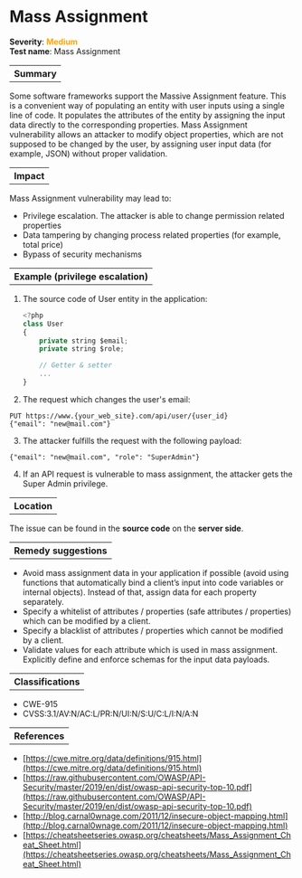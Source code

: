 # Mass Assignment

<b>Severity</b>: <b><font color="orange">Medium</font></b><br>
<b>Test name</b>: Mass Assignment

<table id="simple-table">
    <tr>
        <th><strong>Summary</strong></th>
    </tr>
</table>

Some software frameworks support the Massive Assignment feature. This is a convenient way of populating an entity with user inputs using a single line of code. It populates the attributes of the entity by assigning the input data directly to the corresponding properties. 
Mass Assignment vulnerability allows an attacker to modify object properties, which are not supposed to be changed by the user, by assigning user input data (for example, JSON) without proper validation.

<table id="simple-table">
    <tr>
        <th><strong>Impact</strong></th>
    </tr>
</table>

Mass Assignment vulnerability may lead to:
* Privilege escalation. The attacker is able to change permission related properties
* Data tampering by changing process related properties (for example, total price)
* Bypass of security mechanisms

<table id="simple-table">
    <tr>
        <th><strong>Example (privilege escalation)</strong></th>
    </tr>
</table>

1. The source code of User entity in the application:
    ```js
    <?php
    class User 
    {
        private string $email;
        private string $role;

        // Getter & setter 
        ...
    }
    ```
2. The request which changes the user's email:
```
PUT https://www.{your_web_site}.com/api/user/{user_id}
{"email": "new@mail.com"}
```
3. The attacker fulfills the request with the following payload:
```
{"email": "new@mail.com", "role": "SuperAdmin"}
```
4. If an API request is vulnerable to mass assignment, the attacker gets the Super Admin privilege.

<table id="simple-table">
    <tr>
        <th><strong>Location</strong></th>
    </tr>
</table>

The issue can be found in the **source code** on the **server side**.


<table id="simple-table">
    <tr>
        <th><strong>Remedy suggestions</strong></th>
    </tr>
</table>

* Avoid mass assignment data in your application if possible (avoid using functions that automatically bind a client’s input into code variables or internal objects). Instead of that, assign data for each property separately.
* Specify a whitelist of attributes / properties (safe attributes / properties) which can be modified by a client.
* Specify a blacklist of attributes / properties which cannot be modified by a client.
* Validate values for each attribute which is used in mass assignment. Explicitly define and enforce schemas for the input data  payloads.



<table id="simple-table">
    <tr>
        <th><strong>Classifications</strong></th>
    </tr>
</table>

* CWE-915
* CVSS:3.1/AV:N/AC:L/PR:N/UI:N/S:U/C:L/I:N/A:N


<table id="simple-table">
    <tr>
        <th><strong>References</strong></th>
    </tr>
</table>

* [https://cwe.mitre.org/data/definitions/915.html](https://cwe.mitre.org/data/definitions/915.html) 
* [https://raw.githubusercontent.com/OWASP/API-Security/master/2019/en/dist/owasp-api-security-top-10.pdf](https://raw.githubusercontent.com/OWASP/API-Security/master/2019/en/dist/owasp-api-security-top-10.pdf)
* [http://blog.carnal0wnage.com/2011/12/insecure-object-mapping.html](http://blog.carnal0wnage.com/2011/12/insecure-object-mapping.html)
* [https://cheatsheetseries.owasp.org/cheatsheets/Mass_Assignment_Cheat_Sheet.html](https://cheatsheetseries.owasp.org/cheatsheets/Mass_Assignment_Cheat_Sheet.html)